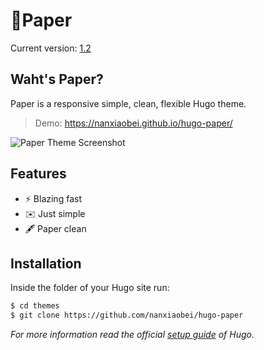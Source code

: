 🐣Paper
========

Current version: [1.2](https://github.com/nanxiaobei/hugo-paper/releases)


## Waht's Paper?

Paper is a responsive simple, clean, flexible Hugo theme.

> Demo: https://nanxiaobei.github.io/hugo-paper/

![Paper Theme Screenshot](https://raw.githubusercontent.com/nanxiaobei/hugo-paper/master/images/screenshot.png)


## Features

* ⚡️ Blazing fast
* ✉️ Just simple
* 🖋 Paper clean


## Installation

Inside the folder of your Hugo site run:

```bash
$ cd themes
$ git clone https://github.com/nanxiaobei/hugo-paper
```

*For more information read the official [setup guide](https://gohugo.io/overview/installing/) of Hugo.*

